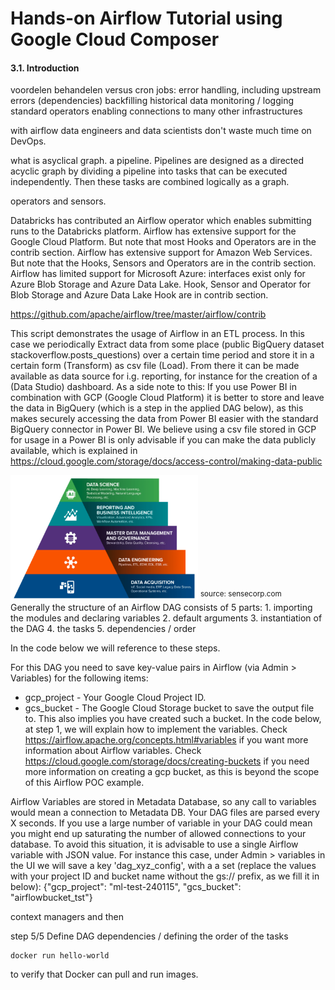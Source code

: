 # Hands-on Airflow Tutorial using Google Cloud Composer

#### 3.1. Introduction

voordelen behandelen versus cron jobs:
error handling, including upstream errors (dependencies)
backfilling historical data
monitoring / logging
standard operators enabling connections to many other infrastructures

with airflow data engineers and data scientists don't waste much time on DevOps.


what is asyclical graph. a pipeline.  Pipelines are designed as a directed acyclic graph by dividing a pipeline into tasks that can be executed independently. Then these tasks are combined logically as a graph.

operators and sensors. 

Databricks has contributed an Airflow operator which enables submitting runs to the Databricks platform.
Airflow has extensive support for the Google Cloud Platform. But note that most Hooks and Operators are in the contrib section.
Airflow has extensive support for Amazon Web Services. But note that the Hooks, Sensors and Operators are in the contrib section.
Airflow has limited support for Microsoft Azure: interfaces exist only for Azure Blob Storage and Azure Data Lake. Hook, Sensor and Operator for Blob Storage and Azure Data Lake Hook are in contrib section.

https://github.com/apache/airflow/tree/master/airflow/contrib




This script demonstrates the usage of Airflow in an ETL process. In this case we periodically Extract data from some place 
(public BigQuery dataset stackoverflow.posts_questions) over a certain time period and store it in a certain form (Transform) as csv file (Load). 
From there it can be made available as data source for i.g. reporting, for instance for the creation of a (Data Studio) dashboard. As a side note
to this: If you use Power BI in combination with GCP (Google Cloud Platform) it is better to store and leave the data in BigQuery (which is a step in the 
applied DAG below), as this makes securely accessing the data from Power BI easier with the standard BigQuery connector in Power BI.
We believe using a csv file stored in GCP for usage in a Power BI is only advisable if you can make the data publicly available, which is
explained in https://cloud.google.com/storage/docs/access-control/making-data-public

<img src="https://github.com/robertvanoverbeek/AirflowTutorial/blob/master/images/DSpyramid.PNG" width="300" height="200">
<sup>source: sensecorp.com</sup>
<br/>
Generally the structure of an Airflow DAG consists of 5 parts:
1. importing the modules and declaring variables
2. default arguments
3. instantiation of the DAG
4. the tasks
5. dependencies / order

In the code below we will reference to these steps.

For this DAG you need to save key-value pairs in Airflow (via Admin > Variables) for the following items:
* gcp_project - Your Google Cloud Project ID.
* gcs_bucket - The Google Cloud Storage bucket to save the output file to. This also implies you have created such a bucket.
In the code below, at step 1, we will explain how to implement the variables.
Check https://airflow.apache.org/concepts.html#variables if you want more information about Airflow variables.
Check https://cloud.google.com/storage/docs/creating-buckets if you need more information on creating a gcp bucket,
as this is beyond the scope of this Airflow POC example.

Airflow Variables are stored in Metadata Database, so any call to variables would mean a connection to Metadata DB.
Your DAG files are parsed every X seconds. If you use a large number of variable in your DAG could mean you might end
up saturating the number of allowed connections to your database.
To avoid this situation, it is advisable to use a single Airflow variable with JSON value.
For instance this case, under Admin > variables in the UI we will save a key 'dag_xyz_config', with
a a set (replace the values with your project ID and bucket name without the gs:// prefix, as we fill it in below):
{"gcp_project": "ml-test-240115", "gcs_bucket": "airflowbucket_tst"}


context managers and then


step 5/5 Define DAG dependencies / defining the order of the tasks

```
docker run hello-world 
```
to verify that Docker can pull and run images.



